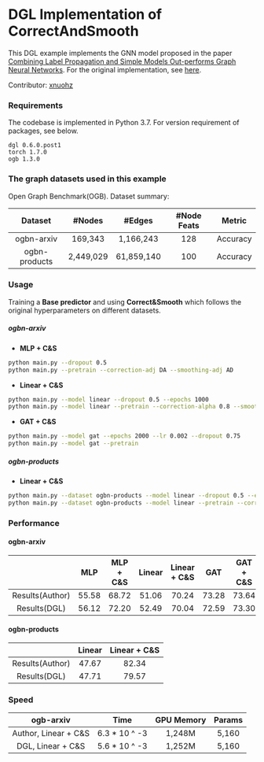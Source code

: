 # DGL Implementation of CorrectAndSmooth

This DGL example implements the GNN model proposed in the paper [Combining Label Propagation and Simple Models Out-performs Graph Neural Networks](https://arxiv.org/abs/2010.13993). For the original implementation, see [here](https://github.com/CUAI/CorrectAndSmooth).

Contributor: [xnuohz](https://github.com/xnuohz)

### Requirements
The codebase is implemented in Python 3.7. For version requirement of packages, see below.

```
dgl 0.6.0.post1
torch 1.7.0
ogb 1.3.0
```

### The graph datasets used in this example

Open Graph Benchmark(OGB). Dataset summary:

|    Dataset    |  #Nodes   |   #Edges   | #Node Feats |  Metric  |
| :-----------: | :-------: | :--------: | :---------: | :------: |
|  ogbn-arxiv   |  169,343  | 1,166,243  |     128     | Accuracy |
| ogbn-products | 2,449,029 | 61,859,140 |     100     | Accuracy |

### Usage

Training a **Base predictor** and using **Correct&Smooth** which follows the original hyperparameters on different datasets.

##### ogbn-arxiv

* **MLP + C&S**

```bash
python main.py --dropout 0.5
python main.py --pretrain --correction-adj DA --smoothing-adj AD
```

* **Linear + C&S**

```bash
python main.py --model linear --dropout 0.5 --epochs 1000
python main.py --model linear --pretrain --correction-alpha 0.8 --smoothing-alpha 0.6 --correction-adj AD
```

* **GAT + C&S**

```bash
python main.py --model gat --epochs 2000 --lr 0.002 --dropout 0.75
python main.py --model gat --pretrain
```

##### ogbn-products

* **Linear + C&S**

```bash
python main.py --dataset ogbn-products --model linear --dropout 0.5 --epochs 1000 --lr 0.1
python main.py --dataset ogbn-products --model linear --pretrain --correction-alpha 0.6 --smoothing-alpha 0.9
```

### Performance

#### ogbn-arxiv

|                 |  MLP  | MLP + C&S | Linear | Linear + C&S |  GAT  | GAT + C&S |
| :-------------: | :---: | :-------: | :----: | :----------: | :---: | :-------: |
| Results(Author) | 55.58 |   68.72   | 51.06  |    70.24     | 73.28 |   73.64   |
|  Results(DGL)   | 56.12 |   72.20   | 52.49  |    70.04     | 72.59 |   73.30   |

#### ogbn-products

|                 | Linear | Linear + C&S |
| :-------------: | :----: | :----------: |
| Results(Author) | 47.67  |    82.34     |
|  Results(DGL)   | 47.71  |    79.57     |

### Speed

|      ogb-arxiv       |      Time     | GPU Memory | Params  |
| :------------------: | :-----------: | :--------: | :-----: |
| Author, Linear + C&S | 6.3 * 10 ^ -3 |   1,248M   |  5,160  |
|   DGL, Linear + C&S  | 5.6 * 10 ^ -3 |   1,252M   |  5,160  |
